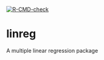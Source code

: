<!-- badges: start -->
  [![R-CMD-check](https://github.com/akshath-aks/linreg/actions/workflows/R-CMD-check.yaml/badge.svg)](https://github.com/akshath-aks/linreg/actions/workflows/R-CMD-check.yaml)
  <!-- badges: end -->
# linreg
A multiple linear regression package
